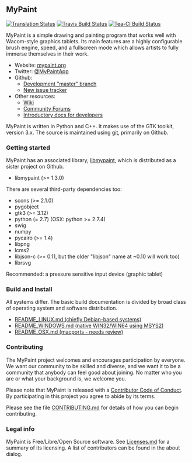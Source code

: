 ## MyPaint

[![Translation Status](https://hosted.weblate.org/widgets/mypaint/mypaint/svg-badge.svg)](https://hosted.weblate.org/engage/mypaint/?utm_source=widget)
[![Travis Build Status](https://travis-ci.org/mypaint/mypaint.png?branch=master)](https://travis-ci.org/mypaint/mypaint)
[![Tea-CI Build Status](https://tea-ci.org/api/badges/mypaint/mypaint/status.svg)](https://tea-ci.org/mypaint/mypaint)

MyPaint is a simple drawing and painting program
that works well with Wacom-style graphics tablets.
Its main features are a highly configurable brush engine, speed,
and a fullscreen mode which allows artists to
fully immerse themselves in their work.

* Website: [mypaint.org](http://mypaint.org/)
* Twitter: [@MyPaintApp](https://twitter.com/MyPaintApp)
* Github:
  - [Development "master" branch](https://github.com/mypaint/mypaint)
  - [New issue tracker](https://github.com/mypaint/mypaint/issues)
* Other resources:
  - [Wiki](https://github.com/mypaint/mypaint/wiki)
  - [Community Forums](https://community.mypaint.org)
  - [Introductory docs for developers](https://github.com/mypaint/mypaint/wiki/Development)

MyPaint is written in Python and C++.
It makes use of the GTK toolkit, version 3.x.
The source is maintained using [git](http://www.git-scm.com),
primarily on Github.

### Getting started

MyPaint has an associated library,
[libmypaint](https://github.com/mypaint/libmypaint),
which is distributed as a sister project on Github.

- libmypaint (>= 1.3.0)

There are several third-party dependencies too:

- scons (>= 2.1.0)
- pygobject
- gtk3 (>= 3.12)
- python (= 2.7) (OSX: python >= 2.7.4)
- swig
- numpy
- pycairo (>= 1.4)
- libpng
- lcms2
- libjson-c (>= 0.11, but the older "libjson" name at ~0.10 will work too)
- librsvg

Recommended: a pressure sensitive input device (graphic tablet)

### Build and Install

All systems differ.
The basic build documentation is divided by
broad class of operating system and software distribution.

* [README\_LINUX.md (chiefly Debian-based systems)](README_LINUX.md)
* [README\_WINDOWS.md (native WIN32/WIN64 using MSYS2)](README_WINDOWS.md)
* [README\_OSX.md (macports - needs review)](README_OSX.md)

### Contributing

The MyPaint project welcomes and encourages participation by everyone.
We want our community to be skilled and diverse,
and we want it to be a community that anybody can feel good about joining.
No matter who you are or what your background is, we welcome you.

Please note that MyPaint is released with a
[Contributor Code of Conduct](CODE_OF_CONDUCT.md).
By participating in this project you agree to abide by its terms.

Please see the file [CONTRIBUTING.md](CONTRIBUTING.md)
for details of how you can begin contributing.

### Legal info

MyPaint is Free/Libre/Open Source software.
See [Licenses.md](Licenses.md) for a summary of its licensing.
A list of contributors can be found in the about dialog.

